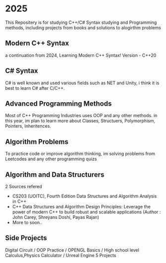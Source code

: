 # 2025
This Repositery is for studying C++/C# Syntax studying and Programming methods, including projects from books and solutions to alogirthm problems

## Modern C++ Syntax
a continuation from 2024, Learning Modern C++ Syntax!
Version - C++20 

## C# Syntax
C# is well known and used various fields such as NET and Unity, i think it is best to learn C# after C/C++.

## Advanced Programming Methods
Most of C++ Programming Industries uses OOP and any other methods. 
in this year, im plan to learn more about Classes, Structuers, Polymorphism, Pointers, Inheritences.

## Algorithm Problems
To practice code or improve algorithm thinking, im solving problems from Leetcodes and any other programming quizs


## Algorithm and Data Structurers
2 Sources refered 
- CS203 (UOITC), Fourth Edition Data Structures and Algorithm Analysis in C++
- C++ Data Structures and Algorithm Design Principles: Leverage the power of modern C++ to build robust and scalable applications (Author : John Carey, Shreyans Doshi, Payas Rajan) 
- More to soon..

## Side Projects
Digital Circuit / OOP Practice / OPENGL Basics / High school level Calculus,Physics Calculator / Unreal Engine 5 Projects